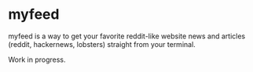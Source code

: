 # myfeed
myfeed is a way to get your favorite reddit-like website news and articles (reddit, hackernews, lobsters) straight from your terminal.

Work in progress.